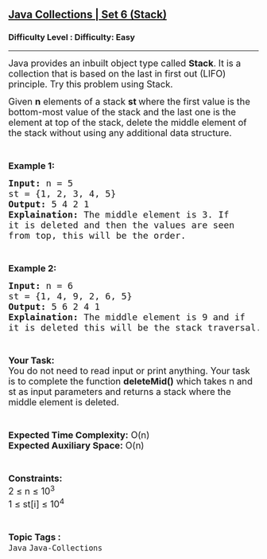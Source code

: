 <h2><a href="https://www.geeksforgeeks.org/problems/java-collections-set-1-stack5707/1?page=1&category=Java&difficulty=Easy&status=unsolved&sortBy=submissions">Java Collections | Set 6 (Stack)</a></h2><h3>Difficulty Level : Difficulty: Easy</h3><hr><div class="problems_problem_content__Xm_eO"><p><span style="font-size:18px">Java provides an inbuilt object type called&nbsp;<strong>Stack</strong>. It is a collection that is based on the last in first out (LIFO) principle. Try this problem using Stack.&nbsp;</span></p>

<p><span style="font-size:18px">Given <strong>n</strong> elements of a stack <strong>st </strong>where the first value is the bottom-most value of the stack and the last one is the element at top of the stack, delete the middle element of the stack without using any additional data structure.</span></p>

<p>&nbsp;</p>

<p><strong><span style="font-size:18px">Example 1:</span></strong></p>

<pre><span style="font-size:18px"><strong>Input:</strong> n = 5
st = {1, 2, 3, 4, 5}
<strong>Output:</strong> 5 4 2 1
<strong>Explaination:</strong> The middle element is 3. If 
it is deleted and then the values are seen 
from top, this will be the order.</span></pre>

<p>&nbsp;</p>

<p><strong><span style="font-size:18px">Example 2:</span></strong></p>

<pre><span style="font-size:18px"><strong>Input:</strong> n = 6
st = {1, 4, 9, 2, 6, 5}
<strong>Output:</strong> 5 6 2 4 1
<strong>Explaination:</strong> The middle element is 9 and if 
it is deleted this will be the stack traversal. </span></pre>

<p>&nbsp;</p>

<p><span style="font-size:18px"><strong>Your Task:</strong><br>
You do not need to read input or print anything. Your task is to complete the function <strong>deleteMid()</strong> which takes n and st as input parameters and returns a stack where the middle element is deleted.</span></p>

<p>&nbsp;</p>

<p><span style="font-size:18px"><strong>Expected Time Complexity:</strong> O(n)<br>
<strong>Expected Auxiliary Space:</strong> O(n)</span></p>

<p>&nbsp;</p>

<p><span style="font-size:18px"><strong>Constraints:</strong><br>
2 ≤ n ≤ 10<sup>3</sup><br>
1 ≤ st[i] ≤ 10<sup>4</sup>&nbsp; &nbsp;</span></p>
</div><br><p><span style=font-size:18px><strong>Topic Tags : </strong><br><code>Java</code>&nbsp;<code>Java-Collections</code>&nbsp;